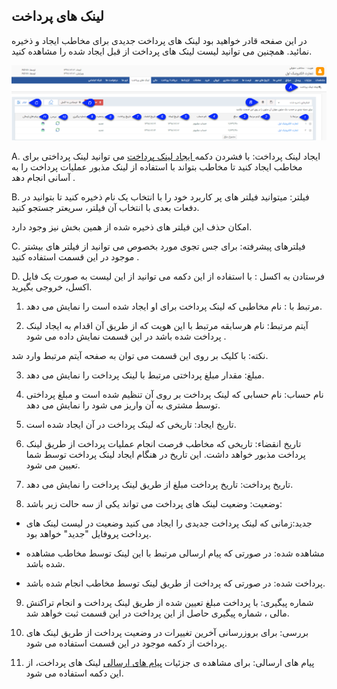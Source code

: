 ﻿## لینک های پرداخت

در این صفحه قادر خواهید بود لینک های پرداخت جدیدی برای مخاطب ایجاد و ذخیره نمائید. همچنین می توانید لیست لینک های پرداخت از قبل ایجاد شده را مشاهده کنید.

![](bank-peymentlink.png)

A. ایجاد لینک پرداخت: با فشردن دکمه[ ایجاد لینک پرداخت](https://github.com/1stco/PayamGostarDocs/blob/master/help%202.5.4/Integrated-bank/Database/Payment-links/Create-payment-link/Create-payment-link.md) می توانید لینک پرداختی برای مخاطب ایجاد کنید تا مخاطب بتواند با استفاده از لینک مذبور عملیات پرداخت را به آسانی انجام دهد . 

B. فیلتر:  میتوانید فیلتر های پر کاربرد خود را با انتخاب یک نام ذخیره کنید  تا بتوانید در دفعات بعدی با انتخاب آن فیلتر، سریعتر جستجو کنید.

امکان حذف این فیلتر های ذخیره شده از همین بخش نیز وجود دارد.

C. فیلترهای پیشرفته: برای جس تجوی مورد بخصوص می توانید از فیلتر های بیشتر موجود در این قسمت استفاده کنید .

D. فرستادن به اکسل : با استفاده از این دکمه می توانید از این لیست به صورت یک فایل اکسل، خروجی بگیرید.

1. مرتبط با : نام مخاطبی که لینک پرداخت برای او ایجاد شده است را نمایش می دهد. 

2. آیتم مرتبط:   نام هرسابقه مرتبط با این هویت که از طریق آن  اقدام به ایجاد لینک پرداخت شده باشد در این قسمت نمایش داده می شود  .

نکته: با کلیک بر روی این قسمت می توان به صفحه آیتم مرتبط وارد شد.

3. مبلغ:  مقدار مبلغ پرداختی مرتبط با لینک پرداخت را نمایش می دهد.

4. نام حساب:   نام حسابی که لینک پرداخت بر روی آن تنظیم شده است و مبلغ پرداختی توسط مشتری به آن واریز می شود را نمایش می دهد.

5. تاریخ ایجاد: تاریخی که لینک پرداخت در آن ایجاد شده است.

6. تاریخ انقضاء:  تاریخی که مخاطب فرصت انجام عملیات پرداخت از طریق لینک پرداخت مذبور خواهد داشت. این تاریخ در هنگام ایجاد لینک پرداخت توسط شما تعیین می شود.

7. تاریخ پرداخت:  تاریخ پرداخت مبلغ از طریق لینک پرداخت را نمایش می دهد.

8. وضعیت: وضعیت لینک های پرداخت می تواند یکی از سه حالت زیر باشد:

 -  جدید:زمانی که لینک پرداخت جدیدی را ایجاد می کنید وضعیت در لیست لینک های پرداخت پروفایل "جدید" خواهد بود.

 -  مشاهده شده: در صورتی که پیام ارسالی مرتبط با این لینک توسط مخاطب مشاهده شده باشد.

 -  پرداخت شده: در صورتی که پرداخت از طریق لینک توسط مخاطب انجام شده باشد.

9. شماره پیگیری:  با پرداخت مبلغ تعیین شده از طریق لینک پرداخت و انجام تراکنش مالی ، شماره پیگیری حاصل از این پرداخت در این قسمت ثبت خواهد شد.

10. بررسی: برای بروزرسانی آخرین تغییرات در وضعیت پرداخت از طریق لینک های پرداخت از دکمه موجود در این قسمت استفاده می شود.

11. پیام های ارسالی:  برای مشاهده ی جزئیات [پیام های ارسالی](https://github.com/1stco/PayamGostarDocs/blob/master/help%202.5.4/Integrated-bank/Database/Payment-links/List-messages-sent/List-messages-sent.md) لینک های پرداخت، از این دکمه استفاده می شود.